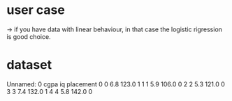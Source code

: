 # user case

-> if you have data with linear behaviour, in that case the logistic rigression is good choice.

# dataset
   Unnamed: 0  cgpa     iq  placement
0           0   6.8  123.0          1
1           1   5.9  106.0          0
2           2   5.3  121.0          0
3           3   7.4  132.0          1
4           4   5.8  142.0          0